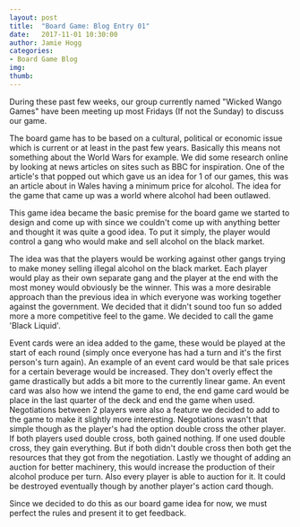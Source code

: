 ```yaml
---
layout: post
title:  "Board Game: Blog Entry 01"
date:   2017-11-01 10:30:00
author: Jamie Hogg
categories: 
- Board Game Blog
img: 
thumb: 
---
```


During these past few weeks, our group currently named "Wicked Wango Games" have been meeting up most Fridays (If not the Sunday) to discuss our game.

The board game has to be based on a cultural, political or economic issue which is current or at least in the past few years. Basically this means not something about the World Wars for example. We did some research online by looking at news articles on sites such as BBC for inspiration.
One of the article's that popped out which gave us an idea for 1 of our games, this was an article about in Wales having a minimum price for alcohol. The idea for the game that came up was a world where alcohol had been outlawed.

This game idea became the basic premise for the board game we started to design and come up with since we couldn't come up with anything better and thought it was quite a good idea. To put it simply, the player would control a gang who would make and sell alcohol on the black market.

The idea was that the players would be working against other gangs trying to make money selling illegal alcohol on the black market. Each player would play as their own separate gang and the player at the end with the most money would obviously be the winner. This was a more desirable approach than the previous idea in which everyone was working together against the government. We decided that it didn't sound too fun so added more a more competitive feel to the game. We decided to call the game 'Black Liquid'.

Event cards were an idea added to the game, these would be played at the start of each round (simply once everyone has had a turn and it's the first person's turn again). An example of an event card would be that sale prices for a certain beverage would be increased. They don't overly effect the game drastically but adds a bit more to the currently linear game. An event card was also how we intend the game to end, the end game card would be place in the last quarter of the deck and end the game when used.
Negotiations between 2 players were also a feature we decided to add to the game to make it slightly more interesting. Negotiations wasn't that simple though as the player's had the option double cross the other player. If both players used double cross, both gained nothing. If one used double cross, they gain everything. But if both didn't double cross then both get the resources that they got from the negotiation.
Lastly we thought of adding an auction for better machinery, this would increase the production of their alcohol produce per turn. Also every player is able to auction for it. It could be destroyed eventually though by another player's action card though.

Since we decided to do this as our board game idea for now, we must perfect the rules and present it to get feedback.

